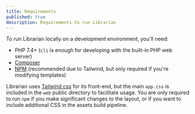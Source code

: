 ```yaml
---
title: Requirements
published: true
description: Requirements to run Librarian
---
```


To run Librarian locally on a development environment, you'll need:

- PHP 7.4+ (`cli` is enough for developing with the built-in PHP web server)
- [Composer](https://getcomposer.org)
- [NPM](https://docs.npmjs.com/cli/v7) (recommended due to Tailwind, but only required if you're modifying templates)

Librarian uses [Tailwind css](https://tailwindcss.com/docs) for its front-end, but the main `app.css` is included in the `web` public directory to facilitate usage.
You are only required to run `npm` if you make significant changes to the layout, or if you want to include additional CSS in the assets build pipeline.